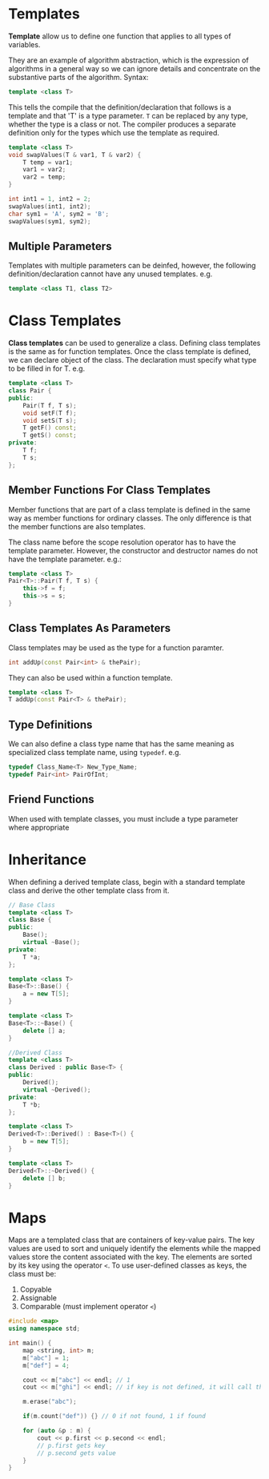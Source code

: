 # Templates
**Template** allow us to define one function that applies to all types of variables. 

They are an example of algorithm abstraction, which is the expression of algorithms in a general way so we can ignore details and concentrate on the substantive parts of the algorithm. Syntax:
```cpp
template <class T>
```

This tells the compile that the definition/declaration that follows is a template and that 'T' is a type parameter. ```T``` can be replaced by any type, whether the type is a class or not. The compiler produces a separate definition only for the types which use the template as required.
```cpp
template <class T>
void swapValues(T & var1, T & var2) {
    T temp = var1;
    var1 = var2;
    var2 = temp;
}

int int1 = 1, int2 = 2;
swapValues(int1, int2);
char sym1 = 'A', sym2 = 'B';
swapValues(sym1, sym2);
```

## Multiple Parameters
Templates with multiple parameters can be deinfed, however, the following definition/declaration cannot have any unused templates. e.g.
```cpp
template <class T1, class T2>
```

# Class Templates
**Class templates** can be used to generalize a class. Defining class templates is the same as for function templates. Once the class template is defined, we can declare object of the class. The declaration must specify what type to be filled in for T. e.g.
```cpp
template <class T>
class Pair {
public:
    Pair(T f, T s);
    void setF(T f);
    void setS(T s);
    T getF() const;
    T getS() const;
private:
    T f;
    T s;
};
```

## Member Functions For Class Templates
Member functions that are part of a class template is defined in the same way as member functions for ordinary classes. The only difference is that the member functions are also templates.

The class name before the scope resolution operator has to have the template parameter. However, the constructor and destructor names do not have the template parameter. e.g.:
```cpp
template <class T>
Pair<T>::Pair(T f, T s) {
    this->f = f;
    this->s = s;
}
```

## Class Templates As Parameters
Class templates may be used as the type for a function paramter.
```cpp
int addUp(const Pair<int> & thePair);
```

They can also be used within a function template.
```cpp
template <class T>
T addUp(const Pair<T> & thePair);
```

## Type Definitions
We can also define a class type name that has the same meaning as specialized class template name, using ```typedef```. e.g.
```cpp
typedef Class_Name<T> New_Type_Name;
typedef Pair<int> PairOfInt;
```

## Friend Functions
When used with template classes, you must include a type parameter where appropriate

# Inheritance
When defining a derived template class, begin with a standard template class and derive the other template class from it.
```cpp
// Base Class
template <class T>
class Base {
public:
    Base();
    virtual ~Base();
private:
    T *a;
};

template <class T>
Base<T>::Base() {
    a = new T[5];
}

template <class T>
Base<T>::~Base() {
    delete [] a;
}

//Derived Class
template <class T>
class Derived : public Base<T> {
public:
    Derived();
    virtual ~Derived();
private:
    T *b;
};

template <class T>
Derived<T>::Derived() : Base<T>() {
    b = new T[5];
}

template <class T>
Derived<T>::~Derived() {
    delete [] b;
}
```

# Maps
Maps are a templated class that are containers of key-value pairs. The key values are used to sort and uniquely identify the elements while the mapped values store the content associated with the key. The elements are sorted by its key using the operator ```<```. To use user-defined classes as keys, the class must be:
1. Copyable
2. Assignable
3. Comparable (must implement operator ```<```)
```cpp
#include <map>
using namespace std;

int main() {
    map <string, int> m;
    m["abc"] = 1;
    m["def"] = 4;

    cout << m["abc"] << endl; // 1
    cout << m["ghi"] << endl; // if key is not defined, it will call the default constructor of value type and insert it in that key  (prints 0)

    m.erase("abc");

    if(m.count("def")) {} // 0 if not found, 1 if found

    for (auto &p : m) {
        cout << p.first << p.second << endl;
        // p.first gets key
        // p.second gets value
    }
}
```

